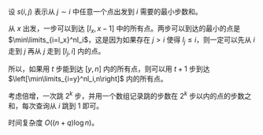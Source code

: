 设 $s(i,j)$ 表示从 $j \sim i$ 中任意一个点出发到 $i$ 需要的最小步数和。

从 $x$ 出发，一步可以到达 $[l_x,x-1]$ 中的所有点。两步可以到达的最小的点是 $\min\limits_{i=l_x}^nl_i$，这是因为如果存在 $j > i$ 使得 $l_j\leq i$，则一定可以先从 $i$ 走到 $j$ 再从 $j$ 走到 $[l_j,i]$ 内的点。

所以，如果用 $t$ 步能到达 $[y,n]$ 内的所有点，则可以用 $t+1$ 步到达 $\left[\min\limits_{i=y}^nl_i,n\right]$ 内的所有点。

考虑倍增，一次跳 $2^k$ 步，并用一个数组记录跳的步数在 $2^k$ 步以内的点的步数之和，每次查询从 $i$ 跳到 $1$ 即可。

时间复杂度 $O((n+q)\log n)$。
